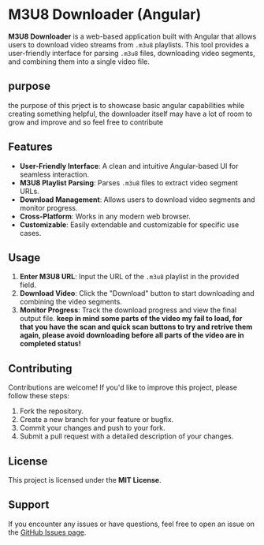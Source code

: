 # M3U8 Downloader (Angular)

**M3U8 Downloader** is a web-based application built with Angular that allows users to download video streams from `.m3u8` playlists. This tool provides a user-friendly interface for parsing `.m3u8` files, downloading video segments, and combining them into a single video file.
## purpose
the purpose of this prject is to showcase basic angular capabilities while creating something helpful, the downloader itself may have a lot of room to grow and improve and so feel free to contribute

## Features
- **User-Friendly Interface**: A clean and intuitive Angular-based UI for seamless interaction.
- **M3U8 Playlist Parsing**: Parses `.m3u8` files to extract video segment URLs.
- **Download Management**: Allows users to download video segments and monitor progress.
- **Cross-Platform**: Works in any modern web browser.
- **Customizable**: Easily extendable and customizable for specific use cases.

## Usage
1. **Enter M3U8 URL**: Input the URL of the `.m3u8` playlist in the provided field.
2. **Download Video**: Click the "Download" button to start downloading and combining the video segments.
3. **Monitor Progress**: Track the download progress and view the final output file.
**keep in mind some parts of the video my fail to load, for that you have the scan and quick scan buttons to try and retrive them again, please avoid downloading before all parts of the video are in completed status!**

## Contributing

Contributions are welcome! If you'd like to improve this project, please follow these steps:

1. Fork the repository.
2. Create a new branch for your feature or bugfix.
3. Commit your changes and push to your fork.
4. Submit a pull request with a detailed description of your changes.

## License

This project is licensed under the **MIT License**.

## Support

If you encounter any issues or have questions, feel free to open an issue on the [GitHub Issues page](https://github.com/eliiran1231/m3u8Downloader/issues).
